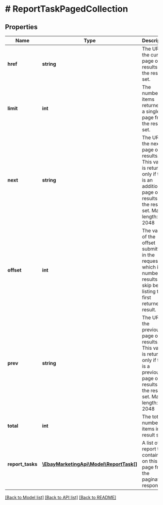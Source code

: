 # # ReportTaskPagedCollection

## Properties

Name | Type | Description | Notes
------------ | ------------- | ------------- | -------------
**href** | **string** | The URI of the current page of results from the result set. | [optional] 
**limit** | **int** | The number of items returned on a single page from the result set. | [optional] 
**next** | **string** | The URI for the next page of results. This value is returned only if there is an additional page of results in the result set. Max length: 2048 | [optional] 
**offset** | **int** | The value of the offset submitted in the request, which is the number of results to skip before listing the first returned result. | [optional] 
**prev** | **string** | The URI for the previous page of results. This value is returned only if there is a previous page of results in the result set. Max length: 2048 | [optional] 
**total** | **int** | The total number of items in the result set. | [optional] 
**report_tasks** | [**\EbayMarketingApi\Model\ReportTask[]**](ReportTask.md) | A list of report tasks contained on this page from the paginated response. | [optional] 

[[Back to Model list]](../../README.md#documentation-for-models) [[Back to API list]](../../README.md#documentation-for-api-endpoints) [[Back to README]](../../README.md)



